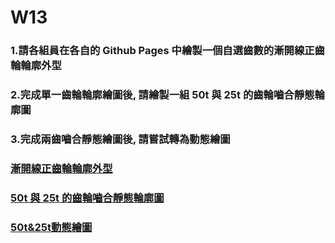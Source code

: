 # W13

### 1.請各組員在各自的 Github Pages 中繪製一個自選齒數的漸開線正齒輪輪廓外型

### 2.完成單一齒輪輪廓繪圖後, 請繪製一組 50t 與 25t 的齒輪嚙合靜態輪廓圖

### 3.完成兩齒嚙合靜態繪圖後, 請嘗試轉為動態繪圖

### [漸開線正齒輪輪廓外型](https://s40523212.github.io/cd2018-1/blog/hui-zhi-jing-tai-zheng-chi-lun.html)

### [50t 與 25t 的齒輪嚙合靜態輪廓圖](https://s40523212.github.io/cd2018-1/blog/hui-zhi-jing-tai-zu-he-zheng-chi-lun.html)

### [50t&25t動態繪圖](https://s40523212.github.io/cd2018-1/blog/hui-zhi-zu-he-zhuan-dong-zheng-chi-lun.html)

### 

### 



